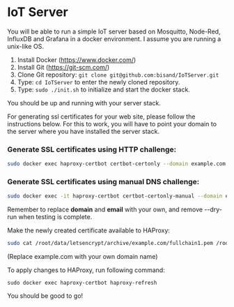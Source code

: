 # IoT Server
You will be able to run a simple IoT server based on Mosquitto, Node-Red, InfluxDB and Grafana in a docker environment. I assume you are running a unix-like OS.

1. Install Docker (https://www.docker.com/)
2. Install Git (https://git-scm.com/)
3. Clone Git repository: ``` git clone git@github.com:bisand/IoTServer.git ```
4. Type: ``` cd IoTServer ``` to enter the newly cloned repository.
5. Type: ``` sudo ./init.sh ``` to initialize and start the docker stack.

You should be up and running with your server stack.

For generating ssl certificates for your web site, please follow the instructions below. For this to work, you will have to point your domain to the server where you have installed the server stack.

### Generate SSL certificates using HTTP challenge:
```sh
sudo docker exec haproxy-certbot certbot-certonly --domain example.com --email user@example.com --dry-run
```

### Generate SSL certificates using manual DNS challenge:
```sh
sudo docker exec -it haproxy-certbot certbot-certonly-manual --domain example.com --email user@example.com --dry-run
```

Remember to replace **domain** and **email** with your own, and remove --dry-run when testing is complete.

Make the newly created certificate available to HAProxy:
```sh
sudo cat /root/data/letsencrypt/archive/example.com/fullchain1.pem /root/data/letsencrypt/archive/example.com/privkey1.pem > /root/data/certs/example.com.pem
```
(Replace example.com with your own domain name)

To apply changes to HAProxy, run following command:
```
sudo docker exec haproxy-certbot haproxy-refresh
```

You should be good to go!
